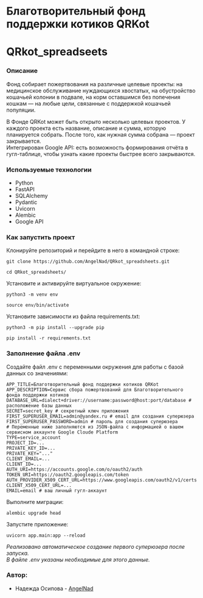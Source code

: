 # Благотворительный фонд поддержки котиков QRKot
# QRkot_spreadseets

### Описание
Фонд собирает пожертвования на различные целевые проекты: на медицинское обслуживание нуждающихся хвостатых, на обустройство кошачьей колонии в подвале, на корм оставшимся без попечения кошкам — на любые цели, связанные с поддержкой кошачьей популяции.<br>

В Фонде QRKot может быть открыто несколько целевых проектов. У каждого проекта есть название, описание и сумма, которую планируется собрать. После того, как нужная сумма собрана — проект закрывается.<br>
Интегрирован Google API: есть возможность формирования отчёта в гугл-таблице, чтобы узнать какие проекты быстрее всего закрываются.

### Используемые технологии
+ Python
+ FastAPI
+ SQLAlchemy
+ Pydantic
+ Uvicorn
+ Alembic
+ Google API

### Как запустить проект

Клонируйте репозиторий и перейдите в него в командной строке:
```
git clone https://github.com/AngelNad/QRkot_spreadsheets.git
```
```
cd QRkot_spreadsheets/
```

Установите и активируйте виртуальное окружение:

```
python3 -m venv env
```
```
source env/bin/activate
```

Установите зависимости из файла requirements.txt:

```
python3 -m pip install --upgrade pip
```
```
pip install -r requirements.txt
```

### Заполнение файла .env
Создайте файл .env с переменными окружения для работы с базой данных со значениями:<br>
```
APP_TITLE=Благотворительный фонд поддержки котиков QRKot
APP_DESCRIPTION=Сервис сбора пожертвований для Благотворительного фонда поддержки котиков
DATABASE_URL=dialect+driver://username:password@host:port/database # расположение базы данных
SECRET=secret_key # секретный ключ приложения
FIRST_SUPERUSER_EMAIL=admin@yandex.ru # email для создания суперюзера
FIRST_SUPERUSER_PASSWORD=admin # пароль для создания суперюзера
# Переменные ниже заполняются из JSON-файла с информацией о вашем сервисном аккаунте Google Cloude Platform
TYPE=service_account
PROJECT_ID=...
PRIVATE_KEY_ID=...
PRIVATE_KEY="..."
CLIENT_EMAIL=...
CLIENT_ID=...
AUTH_URI=https://accounts.google.com/o/oauth2/auth
TOKEN_URI=https://oauth2.googleapis.com/token
AUTH_PROVIDER_X509_CERT_URL=https://www.googleapis.com/oauth2/v1/certs
CLIENT_X509_CERT_URL=...
EMAIL=email # ваш личный гугл-аккаунт
```

Выполните миграции:
```
alembic upgrade head
```

Запустите приложение:
```
uvicorn app.main:app --reload
```
_Реализовано автоматическое создание первого суперюзера после запуска._<br>
_В файле .env указаны необходимые для этого данные._


### Автор:
+ Надежда Осипова - [AngelNad](https://github.com/AngelNad)

